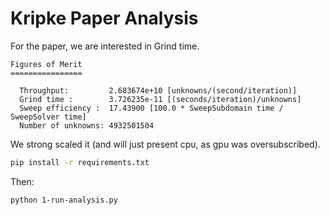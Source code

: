 # Kripke Paper Analysis

For the paper, we are interested in Grind time. 

```console
Figures of Merit
================

  Throughput:         2.683674e+10 [unknowns/(second/iteration)]
  Grind time :        3.726235e-11 [(seconds/iteration)/unknowns]
  Sweep efficiency :  17.43900 [100.0 * SweepSubdomain time / SweepSolver time]
  Number of unknowns: 4932501504
```

We strong scaled it (and will just present cpu, as gpu was oversubscribed).

```bash
pip install -r requirements.txt
```

Then:

```bash
python 1-run-analysis.py
```
